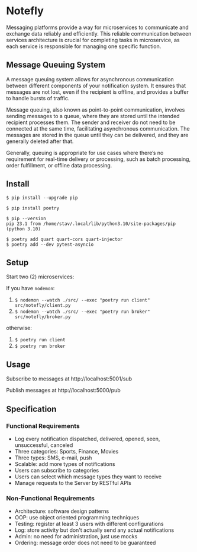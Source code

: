 # Notefly

Messaging platforms provide a way for microservices to communicate and exchange 
data reliably and efficiently. This reliable communication between services 
architecture is crucial for completing tasks in microservice, as each service 
is responsible for managing one specific function.

## Message Queuing System

A message queuing system allows for asynchronous communication between
different components of your notification system. It ensures that messages
are not lost, even if the recipient is offline, and provides a buffer to
handle bursts of traffic.

Message queuing, also known as point-to-point communication, involves sending 
messages to a queue, where they are stored until the intended recipient processes
them. The sender and receiver do not need to be connected at the same time, 
facilitating asynchronous communication. The messages are stored in the queue 
until they can be delivered, and they are generally deleted after that.

Generally, queuing is appropriate for use cases where there’s no requirement 
for real-time delivery or processing, such as batch processing, order fulfillment, 
or offline data processing.

## Install

	$ pip install --upgrade pip

	$ pip install poetry

	$ pip --version
	pip 23.1 from /home/stav/.local/lib/python3.10/site-packages/pip (python 3.10)

	$ poetry add quart quart-cors quart-injector
	$ poetry add --dev pytest-asyncio

## Setup

Start two (2) microservices:

If you have `nodemon`:

1. `$ nodemon --watch ./src/ --exec "poetry run client" src/notefly/client.py`
2. `$ nodemon --watch ./src/ --exec "poetry run broker" src/notefly/broker.py`

otherwise:

1. `$ poetry run client`
2. `$ poetry run broker`

## Usage

Subscribe to messages at http://localhost:5001/sub

Publish messages at http://localhost:5000/pub

## Specification

### Functional Requirements

* Log every notification dispatched, delivered, opened, seen, unsuccessful, canceled
* Three categories: Sports, Finance, Movies
* Three types: SMS, e-mail, push
* Scalable: add more types of notifications
* Users can subscribe to categories
* Users can select which message types they want to receive
* Manage requests to the Server by RESTful APIs

### Non-Functional Requirements

* Architecture: software design patterns
* OOP: use object oriented programming techniques
* Testing: register at least 3 users with different configurations
* Log: store activity but don't actually send any actual notifications
* Admin: no need for administration, just use mocks
* Ordering: message order does not need to be guaranteed

